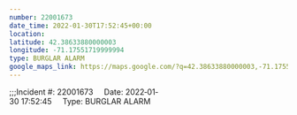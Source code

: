 ```yaml
---
number: 22001673
date_time: 2022-01-30T17:52:45+00:00
location: 
latitude: 42.38633880000003
longitude: -71.17551719999994
type: BURGLAR ALARM
google_maps_link: https://maps.google.com/?q=42.38633880000003,-71.17551719999994
---
```


;;;Incident #: 22001673     Date: 2022‐01‐30 17:52:45     Type: BURGLAR ALARM
